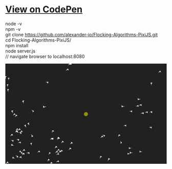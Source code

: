 # [View on CodePen](https://codepen.io/alexander-io/pen/ZVYJRp?editors=0011 "Animation on CodePen")

node -v  
npm -v  
git clone https://github.com/alexander-io/Flocking-Algorithms-PixiJS.git  
cd Flocking-Algorithms-PixiJS/  
npm install  
node server.js  
// navigate browser to localhost:8080

![animation](demo.gif)
